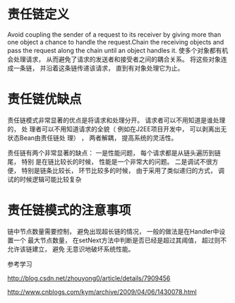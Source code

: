 责任链定义
===
Avoid coupling the sender of a request to its receiver by giving more than one object a chance to
handle the request.Chain the receiving objects and pass the request along the chain until an object
handles it.
使多个对象都有机会处理请求， 从而避免了请求的发送者和接受者之间的耦合关系。
将这些对象连成一条链， 并沿着这条链传递该请求， 直到有对象处理它为止。

责任链优缺点
===
责任链模式非常显著的优点是将请求和处理分开。 请求者可以不用知道是谁处理的， 处
理者可以不用知道请求的全貌（ 例如在J2EE项目开发中， 可以剥离出无状态Bean由责任链处
理） ， 两者解耦， 提高系统的灵活性。

责任链有两个非常显著的缺点： 一是性能问题， 每个请求都是从链头遍历到链尾， 特别
是在链比较长的时候， 性能是一个非常大的问题。 二是调试不很方便， 特别是链条比较长，
环节比较多的时候， 由于采用了类似递归的方式， 调试的时候逻辑可能比较复杂

责任链模式的注意事项
===
链中节点数量需要控制， 避免出现超长链的情况， 一般的做法是在Handler中设置一个
最大节点数量， 在setNext方法中判断是否已经是超过其阈值， 超过则不允许该链建立， 避免
无意识地破坏系统性能。


参考学习

http://blog.csdn.net/zhouyong0/article/details/7909456

http://www.cnblogs.com/kym/archive/2009/04/06/1430078.html
